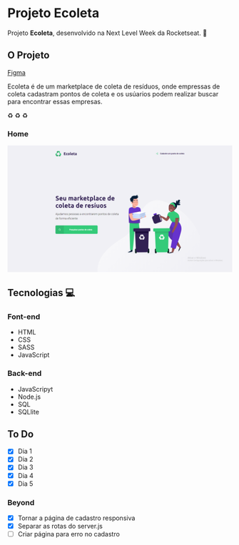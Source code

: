 # Projeto Ecoleta
 
Projeto **Ecoleta**, desenvolvido na Next Level Week da Rocketseat. :rocket:

## O Projeto
[Figma](https://www.figma.com/file/Byw4X5etg8VCmezueyhzkC/Ecoleta-(Starter)?node-id=136%3A546)

Ecoleta é de um marketplace de coleta de resíduos, onde empressas de coleta cadastram pontos de coleta e os usúarios podem realizar buscar para encontrar essas empresas.

:recycle: :recycle: :recycle:

### Home
![Home](/images/ecoleta-home.png)

## Tecnologias :computer:
### Font-end
- HTML
- CSS
- SASS
- JavaScript

### Back-end
- JavaScripyt
- Node.js
- SQL
- SQLlite

## To Do
- [x] Dia 1
- [x] Dia 2
- [x] Dia 3
- [x] Dia 4
- [x] Dia 5
### Beyond
- [x] Tornar a página de cadastro responsiva
- [x] Separar as rotas do server.js
- [ ] Criar página para erro no cadastro
